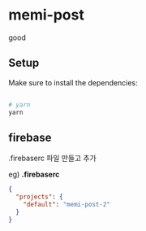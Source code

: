 # memi-post

good

## Setup

Make sure to install the dependencies:

```bash

# yarn
yarn
```

## firebase

.firebaserc 파일 만들고 추가

eg)
**.firebaserc**

```json
{
  "projects": {
    "default": "memi-post-2"
  }
}
```
